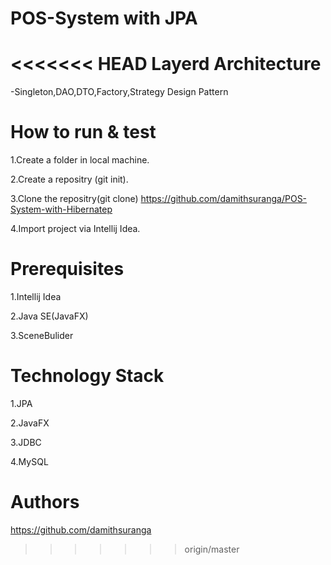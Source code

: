 POS-System with JPA
======

<<<<<<< HEAD
Layerd Architecture
======

-Singleton,DAO,DTO,Factory,Strategy Design Pattern

 How to run & test
 ===== 
 
1.Create a folder in local machine.

2.Create a repositry (git init).

3.Clone the repositry(git clone)
https://github.com/damithsuranga/POS-System-with-Hibernatep

4.Import project via Intellij Idea.

Prerequisites
=======

1.Intellij Idea

2.Java SE(JavaFX)

3.SceneBulider

Technology Stack
======

1.JPA

2.JavaFX

3.JDBC

4.MySQL

Authors
===

https://github.com/damithsuranga


>>>>>>> origin/master

